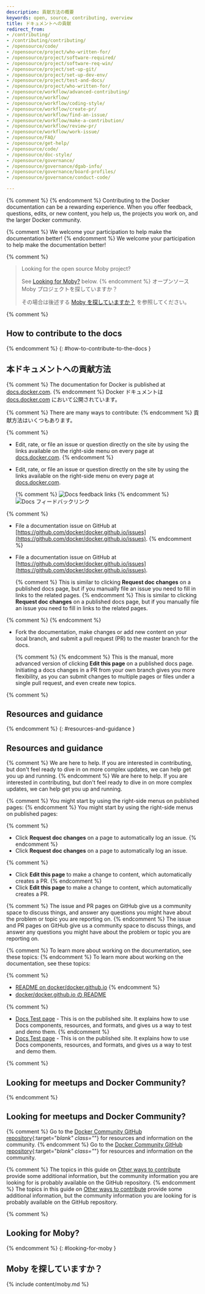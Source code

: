 ```yaml
---
description: 貢献方法の概要
keywords: open, source, contributing, overview
title: ドキュメントへの貢献
redirect_from:
- /contributing/
- /contributing/contributing/
- /opensource/code/
- /opensource/project/who-written-for/
- /opensource/project/software-required/
- /opensource/project/software-req-win/
- /opensource/project/set-up-git/
- /opensource/project/set-up-dev-env/
- /opensource/project/test-and-docs/
- /opensource/project/who-written-for/
- /opensource/workflow/advanced-contributing/
- /opensource/workflow/
- /opensource/workflow/coding-style/
- /opensource/workflow/create-pr/
- /opensource/workflow/find-an-issue/
- /opensource/workflow/make-a-contribution/
- /opensource/workflow/review-pr/
- /opensource/workflow/work-issue/
- /opensource/FAQ/
- /opensource/get-help/
- /opensource/code/
- /opensource/doc-style/
- /opensource/governance/
- /opensource/governance/dgab-info/
- /opensource/governance/board-profiles/
- /opensource/governance/conduct-code/

---
```


{% comment %}
{% endcomment %}
Contributing to the Docker documentation can be a rewarding experience. When you
offer feedback, questions, edits, or new content, you help us, the projects you
work on, and the larger Docker community.

{% comment %}
We welcome your participation to help make the documentation better!
{% endcomment %}
We welcome your participation to help make the documentation better!

{% comment %}
> Looking for the open source Moby project?
>
> See [Looking for Moby?](#looking-for-moby) below.
{% endcomment %}
> オープンソース Moby プロジェクトを探していますか？
>
> その場合は後述する [Moby を探していますか？](#looking-for-moby) を参照してください。

{% comment %}
## How to contribute to the docs
{% endcomment %}
{: #how-to-contribute-to-the-docs }
## 本ドキュメントへの貢献方法

{% comment %}
The documentation for Docker is published at
[docs.docker.com](https://docs.docker.com/).
{% endcomment %}
Docker ドキュメントは [docs.docker.com](https://docs.docker.com/) において公開されています。

{% comment %}
There are many ways to contribute:
{% endcomment %}
貢献方法はいくつもあります。

{% comment %}
- Edit, rate, or file an issue or question directly on the site by
using the links available on the right-side menu on every page
at [docs.docker.com](/).
{% endcomment %}
- Edit, rate, or file an issue or question directly on the site by
using the links available on the right-side menu on every page
at [docs.docker.com](/).

  {% comment %}
  ![Docs feedback links](images/docs-site-feedback.png)
  {% endcomment %}
  ![Docs フィードバックリンク](images/docs-site-feedback.png)

{% comment %}
- File a documentation issue on GitHub at
[https://github.com/docker/docker.github.io/issues](https://github.com/docker/docker.github.io/issues).
{% endcomment %}
- File a documentation issue on GitHub at
[https://github.com/docker/docker.github.io/issues](https://github.com/docker/docker.github.io/issues).

  {% comment %}
  This is similar to clicking **Request doc changes** on a published docs
  page, but if you manually file an issue you need to fill in links to
  the related pages.
  {% endcomment %}
  This is similar to clicking **Request doc changes** on a published docs
  page, but if you manually file an issue you need to fill in links to
  the related pages.

{% comment %}
{% endcomment %}
- Fork the documentation, make changes or add new content on your local
branch, and submit a pull request (PR) to the master branch for the docs.

  {% comment %}
  {% endcomment %}
  This is the manual, more advanced version of clicking **Edit this page**
  on a published docs page. Initiating a docs changes in a PR from your
  own branch gives you more flexibility, as you can submit changes to
  multiple pages or files under a single pull request, and even create
  new topics.

{% comment %}
## Resources and guidance
{% endcomment %}
{: #resources-and-guidance }
## Resources and guidance

{% comment %}
We are here to help. If you are interested in contributing, but don't feel ready
to dive in on more complex updates, we can help get you up and running.
{% endcomment %}
We are here to help. If you are interested in contributing, but don't feel ready
to dive in on more complex updates, we can help get you up and running.

{% comment %}
You might start by using the right-side menus on published pages:
{% endcomment %}
You might start by using the right-side menus on published pages:

{% comment %}
* Click **Request doc changes** on a page to automatically log an issue.
{% endcomment %}
* Click **Request doc changes** on a page to automatically log an issue.

{% comment %}
* Click **Edit this page** to make a change to content, which automatically creates a PR.
{% endcomment %}
* Click **Edit this page** to make a change to content, which automatically creates a PR.

{% comment %}
The issue and PR pages on GitHub give us a community space to discuss
things, and answer any questions you might have about the problem or topic you
are reporting on.
{% endcomment %}
The issue and PR pages on GitHub give us a community space to discuss
things, and answer any questions you might have about the problem or topic you
are reporting on.

{% comment %}
To learn more about working on the documentation, see these topics:
{% endcomment %}
To learn more about working on the documentation, see these topics:

{% comment %}
- [README on docker/docker.github.io](https://github.com/docker/docker.github.io/blob/master/README.md)
{% endcomment %}
- [docker/docker.github.io の README](https://github.com/docker/docker.github.io/blob/master/README.md)

{% comment %}
- [Docs Test page](../test.md) - This is on the
published site. It explains how to use Docs components, resources, and
formats, and gives us a way to test and demo them.
{% endcomment %}
- [Docs Test page](../test.md) - This is on the
published site. It explains how to use Docs components, resources, and
formats, and gives us a way to test and demo them.

{% comment %}
## Looking for meetups and Docker Community?
{% endcomment %}
## Looking for meetups and Docker Community?

{% comment %}
Go to the [Docker Community GitHub repository](https://github.com/docker/community/blob/master/README.md){:target="_blank" class="_"}
for resources and information on the community.
{% endcomment %}
Go to the [Docker Community GitHub repository](https://github.com/docker/community/blob/master/README.md){:target="_blank" class="_"}
for resources and information on the community.

{% comment %}
The topics in this guide on [Other ways to contribute](/opensource/ways/)
provide some additional information,  but the community
information you are looking for is probably available on the GitHub repository.
{% endcomment %}
The topics in this guide on [Other ways to contribute](/opensource/ways/)
provide some additional information,  but the community
information you are looking for is probably available on the GitHub repository.

{% comment %}
## Looking for Moby?
{% endcomment %}
{: #looking-for-moby }
## Moby を探していますか？

{% include content/moby.md %}
